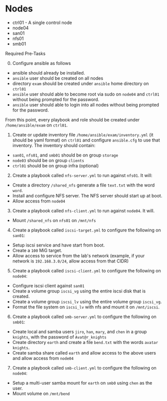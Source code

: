 # Nodes

- ctrl01 - A single control node
- node04
- san01
- nfs01
- smb01

Required Pre-Tasks

0.  Configure ansible as follows

  - ansible should already be installed.
  - `ansible` user should be created on all nodes
  - directory `exam` should be created under `ansible` home directory on `ctrl01`
  - `ansible` user should able to become root via sudo on `node04` and `ctrl01` without being prompted for the password.
  - `ansible` user should able to login into all nodes without being prompted for the password.

From this point, every playbook and role should be created under `/home/ansible/exam` on `ctrl01`.


1. Create or update inventory file `/home/ansible/exam/inventory.yml` (it should be yaml format) on `ctrl01` and configure `ansible.cfg` to use that inventory. The inventory should contain:

- `san01`, `nfs01`, and `smb01` should be on group `storage`
- `node03` should be on group `clients`
- `ctrl01` should be on group infra (optional)

2. Create a playbook called `nfs-server.yml` to run against `nfs01`. It will:
- Create a directory `/shared_nfs` generate a file `text.txt` with the word `word`.
- Install and configure NFS server. The NFS server should start up at boot.
- Allow access from `node04`

3. Create a playbook called `nfs-client.yml` to run against `node04`. It will.

- Mount `/shared_nfs` on `nfs01` on `/mnt/nfs`

4. Create a playbook called `iscsi-target.yml` to configure the following on `san01`:

- Setup iscsi service and have start from boot.
- Create a `100` MiG target.
- Allow access to service from the lab's network (example, if your network is `192.168.3.0/24`, allow access from that CIDR)

5. Create a playbook called `iscsi-client.yml` to configure the following on `node04`:

- Configure iscsi client against `san01`
- Create a volume group `iscsi_vg` using the entire iscsi disk that is created.
- Create a volume group `iscsi_lv` using the entire volume group `iscsi_vg`.
- Format the file system on `iscsi_lv` with nfs and mount it on `/mnt/iscsi`.

6. Create a playbook called `smb-server.yml` to configure the following on `smb01`:

- Create local and samba users `jiro`, `han`, `mary`, and `chen` in a group `knights`, with the password of `Avat@r_knights`
- Create directory `earth` and create a file `bend.txt` with the words `avatar knights`.
- Create samba share called `earth` and allow access to the above users and allow access from `node04`

7. Create a playbook called `smb-client.yml` to configure the following on `node04`:

- Setup a multi-user samba mount for `earth` on `smb0` using `chen` as the user.
- Mount volume on `/mnt/bend`
